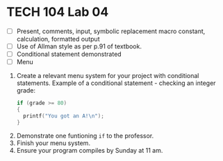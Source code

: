# TECH 104 Lab 04
- [ ] Present, comments, input, symbolic replacement macro constant, calculation, formatted output   
- [ ] Use of Allman style as per p.91 of textbook.
- [ ] Conditional statement demonstrated
- [ ] Menu

1.  Create a relevant menu system for your project with conditional statements.
    Example of a conditional statement - checking an integer grade:
    ```c
    if (grade >= 80)
    {
      printf("You got an A!\n");
    }
    ```
2.  Demonstrate one funtioning ```if``` to the professor.
3.  Finish your menu system.
4.  Ensure your program compiles by Sunday at 11 am.

